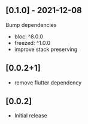 ## [0.1.0] - 2021-12-08

Bump dependencies
- bloc: ^8.0.0
- freezed: ^1.0.0
- improve stack preserving

## [0.0.2+1]

* remove flutter dependency

## [0.0.2]

* Initial release
